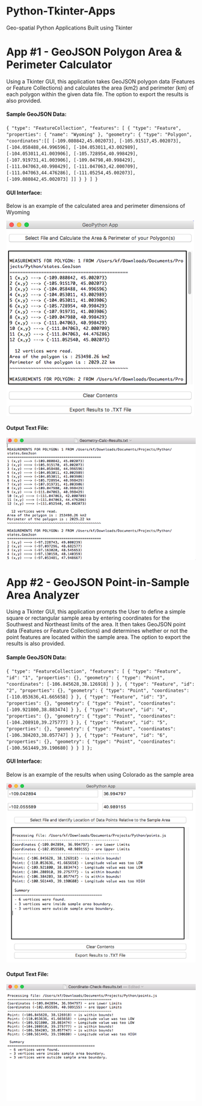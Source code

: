 # Python-Tkinter-Apps
Geo-spatial Python Applications Built using Tkinter

# App #1 - GeoJSON Polygon Area & Perimeter Calculator

Using a Tkinter GUI, this application takes GeoJSON polygon data (Features or Feature Collections) and calculates the area (km2) and perimeter (km) of each polygon within the given data file. The option to export the results is also provided.

<h4>Sample GeoJSON Data:</h4>

`{
  "type": "FeatureCollection",
  "features": [
    {
      "type": "Feature",
      "properties": {
	"name": "Wyoming"
	},
      "geometry": {
        "type": "Polygon",
	"coordinates":[[
	[-109.080842,45.002073],
	[-105.91517,45.002073],
	[-104.058488,44.996596],
	[-104.053011,43.002989],
	[-104.053011,41.003906],
	[-105.728954,40.998429],
	[-107.919731,41.003906],
	[-109.04798,40.998429],
	[-111.047063,40.998429],
	[-111.047063,42.000709],
	[-111.047063,44.476286],
	[-111.05254,45.002073],
	[-109.080842,45.002073]
	]]
      }
    }
  ]
}`

<h4>GUI Interface:</h4>

Below is an example of the calculated area and perimeter dimensions of Wyoming

<img src="https://github.com/fitzpk/Python-Tkinter-Apps/blob/master/images/geocalc-gui.png"/>

<h4>Output Text File:</h4>

<img src="https://github.com/fitzpk/Python-Tkinter-Apps/blob/master/images/geocalc-output.png"/>

# App #2 - GeoJSON Point-in-Sample Area Analyzer

Using a Tkinter GUI, this application prompts the User to define a simple square or rectangular sample area by entering coordinates for the Southwest and Northeast limits of the area. It then takes GeoJSON point data (Features or Feature Collections) and determines whether or not the point features are located within the sample area. The option to export the results is also provided.

<h4>Sample GeoJSON Data:</h4>

`{
    "type": "FeatureCollection",
    "features": [
    {
      "type": "Feature",
      "id": "1",
      "properties": {},
      "geometry": {
        "type": "Point",
        "coordinates": [-106.845628,38.126918]
      }
    },
    {
      "type": "Feature",
      "id": "2",
      "properties": {},
      "geometry": {
        "type": "Point",
        "coordinates": [-110.053636,41.665658]
      }
    },
    {
      "type": "Feature",
      "id": "3",
      "properties": {},
      "geometry": {
        "type": "Point",
        "coordinates": [-109.921800,38.883474]
      }
    },
    {
      "type": "Feature",
      "id": "4",
      "properties": {},
      "geometry": {
        "type": "Point",
        "coordinates": [-104.208910,39.275777]
      }
    },
    {
      "type": "Feature",
      "id": "5",
      "properties": {},
      "geometry": {
        "type": "Point",
        "coordinates": [-106.384203,38.057747]
      }
    },
    {
      "type": "Feature",
      "id": "6",
      "properties": {},
      "geometry": {
        "type": "Point",
        "coordinates": [-100.561449,39.190680]
      }
    }
  ]
};`

<h4>GUI Interface:</h4>

Below is an example of the results when using Colorado as the sample area

<img src="https://github.com/fitzpk/Python-Tkinter-Apps/blob/master/images/point-in-area-gui.png"/>

<h4>Output Text File:</h4>

<img src="https://github.com/fitzpk/Python-Tkinter-Apps/blob/master/images/point-in-area-output.png"/>
